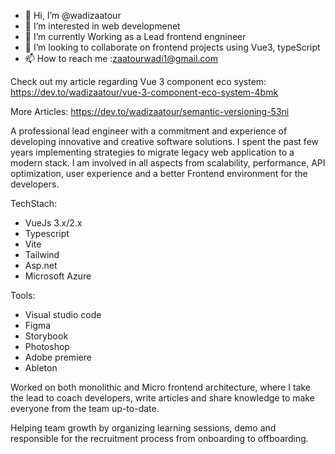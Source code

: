 - 👋 Hi, I’m @wadizaatour
- 👀 I’m interested in web developmenet  
- 🌱 I’m currently Working as a Lead frontend engnineer
- 💞️ I’m looking to collaborate on frontend projects using Vue3, typeScript
- 📫 How to reach me :zaatourwadi1@gmail.com


Check out my article regarding Vue 3 component eco system:
https://dev.to/wadizaatour/vue-3-component-eco-system-4bmk

More Articles: 
https://dev.to/wadizaatour/semantic-versioning-53ni
<!---
wadizaatour/wadizaatour is a ✨ special ✨ repository because its `README.md` (this file) appears on your GitHub profile.
You can click the Preview link to take a look at your changes.
--->

A professional lead engineer with a commitment and experience of developing innovative and creative software solutions. I spent the past few years implementing strategies to migrate legacy web application to a modern stack. I am involved in all aspects from scalability, performance, API optimization, user experience and a better Frontend environment for the developers.

TechStach: 
 - VueJs 3.x/2.x
 - Typescript
 - Vite
 - Tailwind
 - Asp.net
 - Microsoft Azure

Tools:
 - Visual studio code
 - Figma
 - Storybook
 - Photoshop
 - Adobe premiere
 - Ableton

Worked on both monolithic and Micro frontend architecture, where I take the lead to coach developers, write articles and share knowledge to make everyone from the team up-to-date.

Helping team growth by organizing learning sessions, demo and responsible for the recruitment process from onboarding to offboarding.
